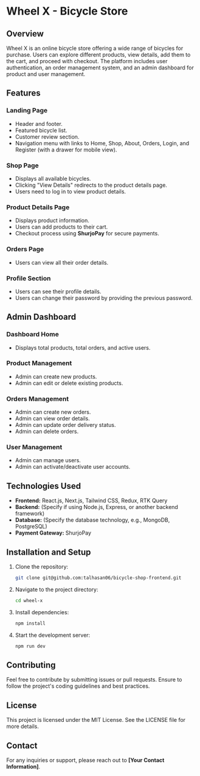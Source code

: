 # Wheel X - Bicycle Store

## Overview

Wheel X is an online bicycle store offering a wide range of bicycles for purchase. Users can explore different products, view details, add them to the cart, and proceed with checkout. The platform includes user authentication, an order management system, and an admin dashboard for product and user management.

## Features

### Landing Page

- Header and footer.
- Featured bicycle list.
- Customer review section.
- Navigation menu with links to Home, Shop, About, Orders, Login, and Register (with a drawer for mobile view).

### Shop Page

- Displays all available bicycles.
- Clicking "View Details" redirects to the product details page.
- Users need to log in to view product details.

### Product Details Page

- Displays product information.
- Users can add products to their cart.
- Checkout process using **ShurjoPay** for secure payments.

### Orders Page

- Users can view all their order details.

### Profile Section

- Users can see their profile details.
- Users can change their password by providing the previous password.

## Admin Dashboard

### Dashboard Home

- Displays total products, total orders, and active users.

### Product Management

- Admin can create new products.
- Admin can edit or delete existing products.

### Orders Management

- Admin can create new orders.
- Admin can view order details.
- Admin can update order delivery status.
- Admin can delete orders.

### User Management

- Admin can manage users.
- Admin can activate/deactivate user accounts.

## Technologies Used

- **Frontend:** React.js, Next.js, Tailwind CSS, Redux, RTK Query
- **Backend:** (Specify if using Node.js, Express, or another backend framework)
- **Database:** (Specify the database technology, e.g., MongoDB, PostgreSQL)
- **Payment Gateway:** ShurjoPay

## Installation and Setup

1. Clone the repository:
   ```bash
   git clone git@github.com:talhasan06/bicycle-shop-frontend.git
   ```
2. Navigate to the project directory:
   ```bash
   cd wheel-x
   ```
3. Install dependencies:
   ```bash
   npm install
   ```
4. Start the development server:
   ```bash
   npm run dev
   ```

## Contributing

Feel free to contribute by submitting issues or pull requests. Ensure to follow the project's coding guidelines and best practices.

## License

This project is licensed under the MIT License. See the LICENSE file for more details.

## Contact

For any inquiries or support, please reach out to **[Your Contact Information]**.
